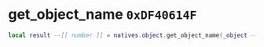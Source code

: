 # get_object_name `0xDF40614F`

```lua
local result --[[ number ]] = natives.object.get_object_name(_object --[[ number ]])
```